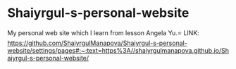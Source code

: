# Shaiyrgul-s-personal-website
My personal web site which I learn from lesson Angela Yu.⭐
LINK: https://github.com/ShaiyrgulManapova/Shaiyrgul-s-personal-website/settings/pages#:~:text=https%3A//shaiyrgulmanapova.github.io/Shaiyrgul-s-personal-website/
